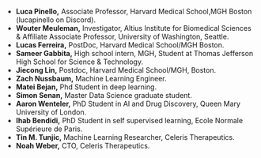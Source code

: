 * __Luca Pinello,__ Associate Professor, Harvard Medical School,MGH Boston (lucapinello on Discord).
* __Wouter Meuleman,__ Investigator, Altius Institute for Biomedical Sciences & Affiliate Associate Professor, University of Washington, Seattle.
* __Lucas Ferreira,__ PostDoc, Harvard Medical School/MGH Boston.
* __Sameer Gabbita,__ High school intern, MGH, Student at Thomas Jefferson High School for Science & Technology.
* __Jiecong Lin,__ Postdoc, Harvard Medical School/MGH, Boston.
* __Zach Nussbaum,__ Machine Learning Engineer.
* __Matei Bejan,__ Phd Student in deep learning.
* __Simon Senan,__ Master Data Science graduate student.
* __Aaron Wenteler,__ PhD Student in AI and Drug Discovery, Queen Mary University of London.
* __Ihab Bendidi,__ PhD Student in self supervised learning, Ecole Normale Supérieure de Paris.
* __Tin M. Tunjic,__ Machine Learning Researcher, Celeris Therapeutics.
* __Noah Weber,__ CTO, Celeris Therapeutics.
